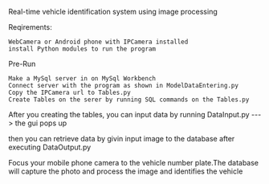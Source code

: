 Real-time vehicle identification system using image processing

Reqirements:

	WebCamera or Android phone with IPCamera installed
	install Python modules to run the program

Pre-Run

	Make a MySql server in on MySql Workbench
	Connect server with the program as shown in ModelDataEntering.py
	Copy the IPCamera url to Tables.py
	Create Tables on the serer by running SQL commands on the Tables.py

After you creating the tables, you can input data by running DataInput.py ---> the gui pops up

then you can retrieve data by givin input image to the database after executing DataOutput.py 

Focus your mobile phone camera to the vehicle number plate.The database will capture the photo
and process the image and identifies the vehicle
 


